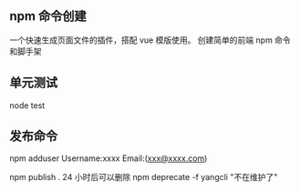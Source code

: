 ## npm 命令创建

一个快速生成页面文件的插件，搭配 vue 模版使用。
创建简单的前端 npm 命令和脚手架

## 单元测试

node test

## 发布命令

npm adduser
Username:xxxx
Email:(xxx@xxxx.com)

npm publish .
24 小时后可以删除
npm deprecate -f yangcli "不在维护了"
